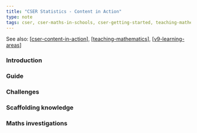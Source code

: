 ```yaml
---
title: "CSER Statistics - Content in Action"
type: note
tags: cser, cser-maths-in-schools, cser-getting-started, teaching-mathematics
---
```


See also: [[cser-content-in-action]], [[teaching-mathematics]], [[v9-learning-areas]]

### Introduction

### Guide

### Challenges

### Scaffolding knowledge

### Maths investigations



[//begin]: # "Autogenerated link references for markdown compatibility"
[cser-content-in-action]: cser-content-in-action "CSER Maths in Schools - Content in Action"
[teaching-mathematics]: ..%2Fteaching-mathematics "Teaching Mathematics"
[v9-learning-areas]: ..%2F..%2FCurriculum%2Fv9%2Fv9-learning-areas "Learning Areas"
[//end]: # "Autogenerated link references"